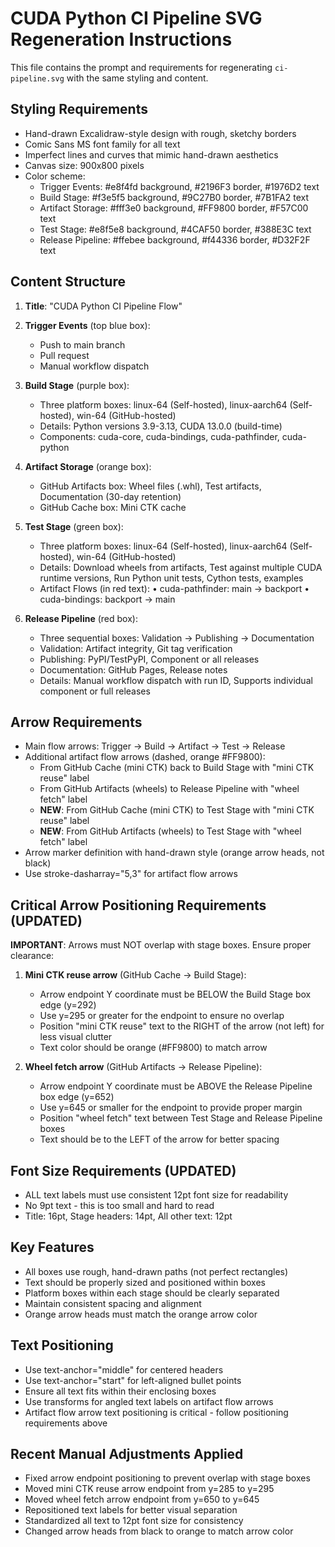 # CUDA Python CI Pipeline SVG Regeneration Instructions

This file contains the prompt and requirements for regenerating `ci-pipeline.svg` with the same styling and content.

## Styling Requirements

- Hand-drawn Excalidraw-style design with rough, sketchy borders
- Comic Sans MS font family for all text
- Imperfect lines and curves that mimic hand-drawn aesthetics
- Canvas size: 900x800 pixels
- Color scheme:
  - Trigger Events: #e8f4fd background, #2196F3 border, #1976D2 text
  - Build Stage: #f3e5f5 background, #9C27B0 border, #7B1FA2 text
  - Artifact Storage: #fff3e0 background, #FF9800 border, #F57C00 text
  - Test Stage: #e8f5e8 background, #4CAF50 border, #388E3C text
  - Release Pipeline: #ffebee background, #f44336 border, #D32F2F text

## Content Structure

1. **Title**: "CUDA Python CI Pipeline Flow"

2. **Trigger Events** (top blue box):
   - Push to main branch
   - Pull request
   - Manual workflow dispatch

3. **Build Stage** (purple box):
   - Three platform boxes: linux-64 (Self-hosted), linux-aarch64 (Self-hosted), win-64 (GitHub-hosted)
   - Details: Python versions 3.9-3.13, CUDA 13.0.0 (build-time)
   - Components: cuda-core, cuda-bindings, cuda-pathfinder, cuda-python

4. **Artifact Storage** (orange box):
   - GitHub Artifacts box: Wheel files (.whl), Test artifacts, Documentation (30-day retention)
   - GitHub Cache box: Mini CTK cache

5. **Test Stage** (green box):
   - Three platform boxes: linux-64 (Self-hosted), linux-aarch64 (Self-hosted), win-64 (GitHub-hosted)
   - Details: Download wheels from artifacts, Test against multiple CUDA runtime versions, Run Python unit tests, Cython tests, examples
   - Artifact Flows (in red text):
     • cuda-pathfinder: main → backport
     • cuda-bindings: backport → main

6. **Release Pipeline** (red box):
   - Three sequential boxes: Validation → Publishing → Documentation
   - Validation: Artifact integrity, Git tag verification
   - Publishing: PyPI/TestPyPI, Component or all releases
   - Documentation: GitHub Pages, Release notes
   - Details: Manual workflow dispatch with run ID, Supports individual component or full releases

## Arrow Requirements

- Main flow arrows: Trigger → Build → Artifact → Test → Release
- Additional artifact flow arrows (dashed, orange #FF9800):
  - From GitHub Cache (mini CTK) back to Build Stage with "mini CTK reuse" label
  - From GitHub Artifacts (wheels) to Release Pipeline with "wheel fetch" label
  - **NEW**: From GitHub Cache (mini CTK) to Test Stage with "mini CTK reuse" label
  - **NEW**: From GitHub Artifacts (wheels) to Test Stage with "wheel fetch" label
- Arrow marker definition with hand-drawn style (orange arrow heads, not black)
- Use stroke-dasharray="5,3" for artifact flow arrows

## Critical Arrow Positioning Requirements (UPDATED)

**IMPORTANT**: Arrows must NOT overlap with stage boxes. Ensure proper clearance:

1. **Mini CTK reuse arrow** (GitHub Cache → Build Stage):
   - Arrow endpoint Y coordinate must be BELOW the Build Stage box edge (y=292)
   - Use y=295 or greater for the endpoint to ensure no overlap
   - Position "mini CTK reuse" text to the RIGHT of the arrow (not left) for less visual clutter
   - Text color should be orange (#FF9800) to match arrow

2. **Wheel fetch arrow** (GitHub Artifacts → Release Pipeline):
   - Arrow endpoint Y coordinate must be ABOVE the Release Pipeline box edge (y=652)
   - Use y=645 or smaller for the endpoint to provide proper margin
   - Position "wheel fetch" text between Test Stage and Release Pipeline boxes
   - Text should be to the LEFT of the arrow for better spacing

## Font Size Requirements (UPDATED)

- ALL text labels must use consistent 12pt font size for readability
- No 9pt text - this is too small and hard to read
- Title: 16pt, Stage headers: 14pt, All other text: 12pt

## Key Features

- All boxes use rough, hand-drawn paths (not perfect rectangles)
- Text should be properly sized and positioned within boxes
- Platform boxes within each stage should be clearly separated
- Maintain consistent spacing and alignment
- Orange arrow heads must match the orange arrow color

## Text Positioning

- Use text-anchor="middle" for centered headers
- Use text-anchor="start" for left-aligned bullet points
- Ensure all text fits within their enclosing boxes
- Use transforms for angled text labels on artifact flow arrows
- Artifact flow arrow text positioning is critical - follow positioning requirements above

## Recent Manual Adjustments Applied

- Fixed arrow endpoint positioning to prevent overlap with stage boxes
- Moved mini CTK reuse arrow endpoint from y=285 to y=295
- Moved wheel fetch arrow endpoint from y=650 to y=645
- Repositioned text labels for better visual separation
- Standardized all text to 12pt font size for consistency
- Changed arrow heads from black to orange to match arrow color
